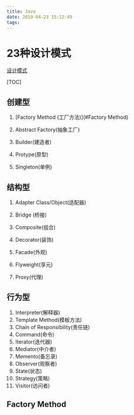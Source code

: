 ```yaml
---
title: Java
date: 2019-04-23 15:12:49
tags:
---
```

# 23种设计模式

[设计模式](http://www.cnblogs.com/beijiguangyong/archive/2010/11/15/2302807.html)

[TOC]
## 创建型

1. [Factory Method (工厂方法)](#Factory Method)

2. Abstract Factory(抽象工厂)

3. Builder(建造者)

4. Protype(原型)

5. Singleton(单例)


## 结构型

1. Adapter Class/Object(适配器)

2. Bridge (桥接)

3. Composite(组合)

4. Decorator(装饰)

5. Facade(外观)

6. Flyweight(享元)

7. Proxy(代理)



## 行为型

1. Interpreter(解释器)
2. Template Method(模板方法)
3. Chain of Responsibility(责任链)
4. Command(命令)
5. Iterator(迭代器)
6. Mediator(中介者)
7. Memento(备忘录)
8. Observer(观察者)
9. State(状态)
10. Strategy(策略)
11. Visitor(访问者)
<h2 id="Factory Method">Factory Method</h2>




